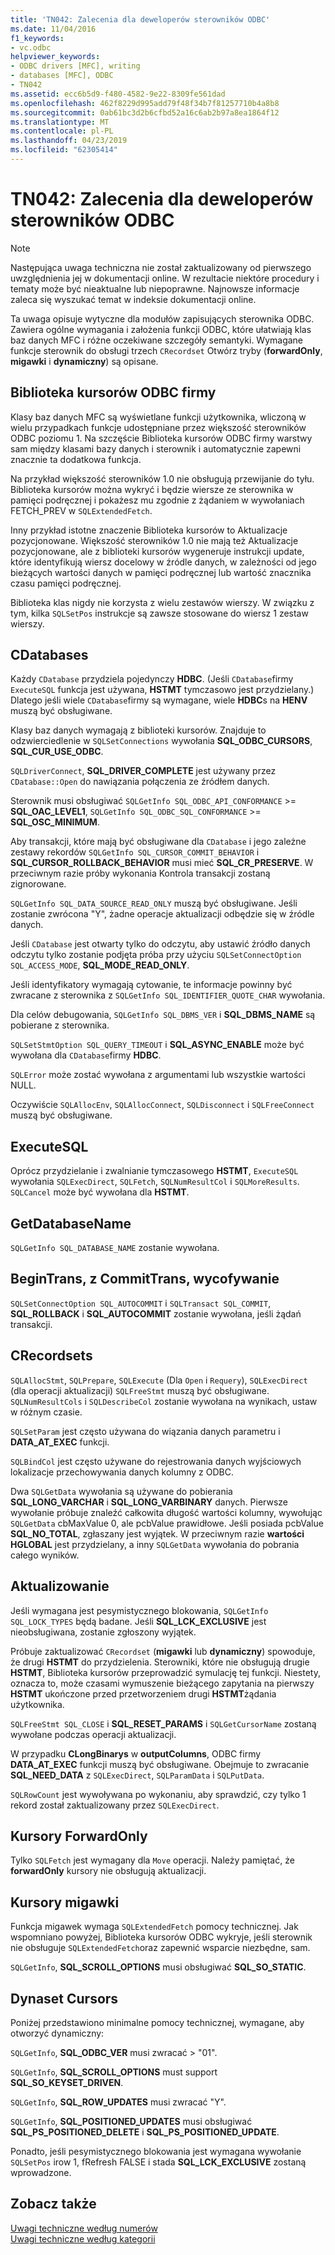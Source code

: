 ```yaml
---
title: 'TN042: Zalecenia dla deweloperów sterowników ODBC'
ms.date: 11/04/2016
f1_keywords:
- vc.odbc
helpviewer_keywords:
- ODBC drivers [MFC], writing
- databases [MFC], ODBC
- TN042
ms.assetid: ecc6b5d9-f480-4582-9e22-8309fe561dad
ms.openlocfilehash: 462f8229d995add79f48f34b7f81257710b4a8b8
ms.sourcegitcommit: 0ab61bc3d2b6cfbd52a16c6ab2b97a8ea1864f12
ms.translationtype: MT
ms.contentlocale: pl-PL
ms.lasthandoff: 04/23/2019
ms.locfileid: "62305414"
---
```

# <a name="tn042-odbc-driver-developer-recommendations"></a>TN042: Zalecenia dla deweloperów sterowników ODBC

> [!NOTE]
>  Następująca uwaga techniczna nie został zaktualizowany od pierwszego uwzględnienia jej w dokumentacji online. W rezultacie niektóre procedury i tematy może być nieaktualne lub niepoprawne. Najnowsze informacje zaleca się wyszukać temat w indeksie dokumentacji online.

Ta uwaga opisuje wytyczne dla modułów zapisujących sterownika ODBC. Zawiera ogólne wymagania i założenia funkcji ODBC, które ułatwiają klas baz danych MFC i różne oczekiwane szczegóły semantyki. Wymagane funkcje sterownik do obsługi trzech `CRecordset` Otwórz tryby (**forwardOnly**, **migawki** i **dynamiczny**) są opisane.

## <a name="odbcs-cursor-library"></a>Biblioteka kursorów ODBC firmy

Klasy baz danych MFC są wyświetlane funkcji użytkownika, wliczoną w wielu przypadkach funkcje udostępniane przez większość sterowników ODBC poziomu 1. Na szczęście Biblioteka kursorów ODBC firmy warstwy sam między klasami bazy danych i sterownik i automatycznie zapewni znacznie ta dodatkowa funkcja.

Na przykład większość sterowników 1.0 nie obsługują przewijanie do tyłu. Biblioteka kursorów można wykryć i będzie wiersze ze sterownika w pamięci podręcznej i pokażesz mu zgodnie z żądaniem w wywołaniach FETCH_PREV w `SQLExtendedFetch`.

Inny przykład istotne znaczenie Biblioteka kursorów to Aktualizacje pozycjonowane. Większość sterowników 1.0 nie mają też Aktualizacje pozycjonowane, ale z biblioteki kursorów wygeneruje instrukcji update, które identyfikują wiersz docelowy w źródle danych, w zależności od jego bieżących wartości danych w pamięci podręcznej lub wartość znacznika czasu pamięci podręcznej.

Biblioteka klas nigdy nie korzysta z wielu zestawów wierszy. W związku z tym, kilka `SQLSetPos` instrukcje są zawsze stosowane do wiersz 1 zestaw wierszy.

## <a name="cdatabases"></a>CDatabases

Każdy `CDatabase` przydziela pojedynczy **HDBC**. (Jeśli `CDatabase`firmy `ExecuteSQL` funkcja jest używana, **HSTMT** tymczasowo jest przydzielany.) Dlatego jeśli wiele `CDatabase`firmy są wymagane, wiele **HDBC**s na **HENV** muszą być obsługiwane.

Klasy baz danych wymagają z biblioteki kursorów. Znajduje to odzwierciedlenie w `SQLSetConnections` wywołania **SQL_ODBC_CURSORS**, **SQL_CUR_USE_ODBC**.

`SQLDriverConnect`, **SQL_DRIVER_COMPLETE** jest używany przez `CDatabase::Open` do nawiązania połączenia ze źródłem danych.

Sterownik musi obsługiwać `SQLGetInfo SQL_ODBC_API_CONFORMANCE`  >=  **SQL_OAC_LEVEL1**, `SQLGetInfo SQL_ODBC_SQL_CONFORMANCE`  >=  **SQL_OSC_MINIMUM**.

Aby transakcji, które mają być obsługiwane dla `CDatabase` i jego zależne zestawy rekordów `SQLGetInfo SQL_CURSOR_COMMIT_BEHAVIOR` i **SQL_CURSOR_ROLLBACK_BEHAVIOR** musi mieć **SQL_CR_PRESERVE**. W przeciwnym razie próby wykonania Kontrola transakcji zostaną zignorowane.

`SQLGetInfo SQL_DATA_SOURCE_READ_ONLY` muszą być obsługiwane. Jeśli zostanie zwrócona "Y", żadne operacje aktualizacji odbędzie się w źródle danych.

Jeśli `CDatabase` jest otwarty tylko do odczytu, aby ustawić źródło danych odczytu tylko zostanie podjęta próba przy użyciu `SQLSetConnectOption SQL_ACCESS_MODE`, **SQL_MODE_READ_ONLY**.

Jeśli identyfikatory wymagają cytowanie, te informacje powinny być zwracane z sterownika z `SQLGetInfo SQL_IDENTIFIER_QUOTE_CHAR` wywołania.

Dla celów debugowania, `SQLGetInfo SQL_DBMS_VER` i **SQL_DBMS_NAME** są pobierane z sterownika.

`SQLSetStmtOption SQL_QUERY_TIMEOUT` i **SQL_ASYNC_ENABLE** może być wywołana dla `CDatabase`firmy **HDBC**.

`SQLError` może zostać wywołana z argumentami lub wszystkie wartości NULL.

Oczywiście `SQLAllocEnv`, `SQLAllocConnect`, `SQLDisconnect` i `SQLFreeConnect` muszą być obsługiwane.

## <a name="executesql"></a>ExecuteSQL

Oprócz przydzielanie i zwalnianie tymczasowego **HSTMT**, `ExecuteSQL` wywołania `SQLExecDirect`, `SQLFetch`, `SQLNumResultCol` i `SQLMoreResults`. `SQLCancel` może być wywołana dla **HSTMT**.

## <a name="getdatabasename"></a>GetDatabaseName

`SQLGetInfo SQL_DATABASE_NAME` zostanie wywołana.

## <a name="begintrans-committrans-rollback"></a>BeginTrans, z CommitTrans, wycofywanie

`SQLSetConnectOption SQL_AUTOCOMMIT` i `SQLTransact SQL_COMMIT`, **SQL_ROLLBACK** i **SQL_AUTOCOMMIT** zostanie wywołana, jeśli żądań transakcji.

## <a name="crecordsets"></a>CRecordsets

`SQLAllocStmt`, `SQLPrepare`, `SQLExecute` (Dla `Open` i `Requery`), `SQLExecDirect` (dla operacji aktualizacji) `SQLFreeStmt` muszą być obsługiwane. `SQLNumResultCols` i `SQLDescribeCol` zostanie wywołana na wynikach, ustaw w różnym czasie.

`SQLSetParam` jest często używana do wiązania danych parametru i **DATA_AT_EXEC** funkcji.

`SQLBindCol` jest często używane do rejestrowania danych wyjściowych lokalizacje przechowywania danych kolumny z ODBC.

Dwa `SQLGetData` wywołania są używane do pobierania **SQL_LONG_VARCHAR** i **SQL_LONG_VARBINARY** danych. Pierwsze wywołanie próbuje znaleźć całkowita długość wartości kolumny, wywołując `SQLGetData` cbMaxValue 0, ale pcbValue prawidłowe. Jeśli posiada pcbValue **SQL_NO_TOTAL**, zgłaszany jest wyjątek. W przeciwnym razie **wartości HGLOBAL** jest przydzielany, a inny `SQLGetData` wywołania do pobrania całego wyników.

## <a name="updating"></a>Aktualizowanie

Jeśli wymagana jest pesymistycznego blokowania, `SQLGetInfo SQL_LOCK_TYPES` będą badane. Jeśli **SQL_LCK_EXCLUSIVE** jest nieobsługiwana, zostanie zgłoszony wyjątek.

Próbuje zaktualizować `CRecordset` (**migawki** lub **dynamiczny**) spowoduje, że drugi **HSTMT** do przydzielenia. Sterowniki, które nie obsługują drugie **HSTMT**, Biblioteka kursorów przeprowadzić symulację tej funkcji. Niestety, oznacza to, może czasami wymuszenie bieżącego zapytania na pierwszy **HSTMT** ukończone przed przetworzeniem drugi **HSTMT**żądania użytkownika.

`SQLFreeStmt SQL_CLOSE` i **SQL_RESET_PARAMS** i `SQLGetCursorName` zostaną wywołane podczas operacji aktualizacji.

W przypadku **CLongBinarys** w **outputColumns**, ODBC firmy **DATA_AT_EXEC** funkcji muszą być obsługiwane. Obejmuje to zwracanie **SQL_NEED_DATA** z `SQLExecDirect`, `SQLParamData` i `SQLPutData`.

`SQLRowCount` jest wywoływana po wykonaniu, aby sprawdzić, czy tylko 1 rekord został zaktualizowany przez `SQLExecDirect`.

## <a name="forwardonly-cursors"></a>Kursory ForwardOnly

Tylko `SQLFetch` jest wymagany dla `Move` operacji. Należy pamiętać, że **forwardOnly** kursory nie obsługują aktualizacji.

## <a name="snapshot-cursors"></a>Kursory migawki

Funkcja migawek wymaga `SQLExtendedFetch` pomocy technicznej. Jak wspomniano powyżej, Biblioteka kursorów ODBC wykryje, jeśli sterownik nie obsługuje `SQLExtendedFetch`oraz zapewnić wsparcie niezbędne, sam.

`SQLGetInfo`, **SQL_SCROLL_OPTIONS** musi obsługiwać **SQL_SO_STATIC**.

## <a name="dynaset-cursors"></a>Dynaset Cursors

Poniżej przedstawiono minimalne pomocy technicznej, wymagane, aby otworzyć dynamiczny:

`SQLGetInfo`, **SQL_ODBC_VER** musi zwracać > "01".

`SQLGetInfo`, **SQL_SCROLL_OPTIONS** must support **SQL_SO_KEYSET_DRIVEN**.

`SQLGetInfo`, **SQL_ROW_UPDATES** musi zwracać "Y".

`SQLGetInfo`, **SQL_POSITIONED_UPDATES** musi obsługiwać **SQL_PS_POSITIONED_DELETE** i **SQL_PS_POSITIONED_UPDATE**.

Ponadto, jeśli pesymistycznego blokowania jest wymagana wywołanie `SQLSetPos` irow 1, fRefresh FALSE i stada **SQL_LCK_EXCLUSIVE** zostaną wprowadzone.

## <a name="see-also"></a>Zobacz także

[Uwagi techniczne według numerów](../mfc/technical-notes-by-number.md)<br/>
[Uwagi techniczne według kategorii](../mfc/technical-notes-by-category.md)
